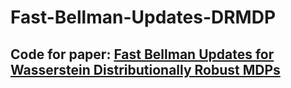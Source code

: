# Fast-Bellman-Updates-DRMDP
## Code for paper: [Fast Bellman Updates for Wasserstein Distributionally Robust MDPs](https://openreview.net/forum?id=5La4Y8BnQw)
